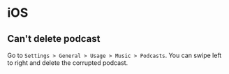 # iOS #

## Can't delete podcast #

Go to `Settings > General > Usage > Music > Podcasts`. You can swipe left to right and delete the corrupted podcast.
